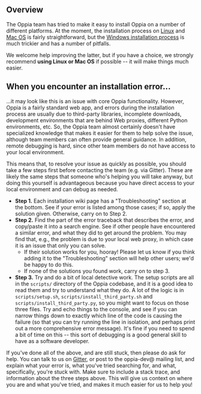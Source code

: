## Overview

The Oppia team has tried to make it easy to install Oppia on a number of different platforms. At the moment, the installation process on [Linux](https://github.com/oppia/oppia/wiki/Installing-Oppia-%28Linux%29) and [Mac OS](https://github.com/oppia/oppia/wiki/Installing-Oppia-%28Mac-OS%29) is fairly straightforward, but the [Windows installation process](https://github.com/oppia/oppia/wiki/Installing-Oppia-%28Windows%29) is much trickier and has a number of pitfalls.

We welcome help improving the latter, but if you have a choice, we strongly recommend **using Linux or Mac OS** if possible -- it will make things much easier.

## When you encounter an installation error...

...it may look like this is an issue with core Oppia functionality. However, Oppia is a fairly standard web app, and errors during the installation process are usually due to third-party libraries, incomplete downloads, development environments that are behind Web proxies, different Python environments, etc. So, the Oppia team almost certainly doesn't have specialized knowledge that makes it easier for them to help solve the issue, although team members can often provide general guidance. In addition, remote debugging is hard, since other team members do not have access to your local environment.

This means that, to resolve your issue as quickly as possible, you should take a few steps first before contacting the team (e.g. via Gitter). These are likely the same steps that someone who's helping you will take anyway, but doing this yourself is advantageous because you have direct access to your local environment and can debug as needed.

- **Step 1.** Each installation wiki page has a "Troubleshooting" section at the bottom. See if your error is listed among those cases; if so, apply the solution given. Otherwise, carry on to Step 2.
- **Step 2.** Find the part of the error traceback that describes the error, and copy/paste it into a search engine. See if other people have encountered a similar error, and what they did to get around the problem. You may find that, e.g., the problem is due to your local web proxy, in which case it is an issue that only you can solve.
  - If their solution works for you, hooray! Please let us know if you think adding it to the "Troubleshooting" section will help other users; we'd be happy to do this.
  - If none of the solutions you found work, carry on to step 3.
- **Step 3.** Try and do a bit of local detective work. The setup scripts are all in the `scripts/` directory of the Oppia codebase, and it is a good idea to read them and try to understand what they do. A lot of the logic is in `scripts/setup.sh`, `scripts/install_third_party.sh` and `scripts/install_third_party.py`, so you might want to focus on those three files. Try and echo things to the console, and see if you can narrow things down to exactly which line of the code is causing the failure (so that you can try running the line in isolation, and perhaps print out a more comprehensive error message). It's fine if you need to spend a bit of time on this -- this sort of debugging is a good general skill to have as a software developer.

If you've done all of the above, and are still stuck, then please do ask for help. You can talk to us on [Gitter](https://gitter.im/oppia/oppia-chat), or post to the oppia-dev@ mailing list, and explain what your error is, what you've tried searching for, and what, specifically, you're stuck with. Make sure to include a stack trace, and information about the three steps above. This will give us context on where you are and what you've tried, and makes it much easier for us to help you!